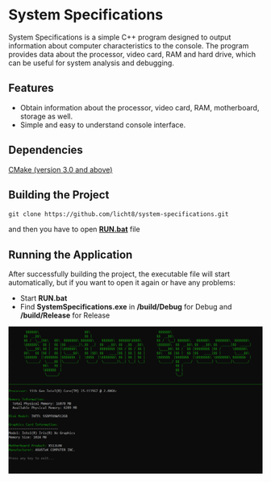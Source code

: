 # System Specifications

System Specifications is a simple C++ program designed to output information about computer characteristics to the console. The program provides data about the processor, video card, RAM and hard drive, which can be useful for system analysis and debugging.

## Features
* Obtain information about the processor, video card, RAM, motherboard, storage as well.
* Simple and easy to understand console interface.

## Dependencies
[CMake (version 3.0 and above)](https://cmake.org/download/)

## Building the Project
```
git clone https://github.com/licht8/system-specifications.git
```
and then you have to open [**RUN.bat**]() file

## Running the Application
After successfully building the project, the executable file will start automatically, but if you want to open it again or have any problems:

* Start **RUN.bat**
* Find **SystemSpecifications.exe** in **/build/Debug** for Debug and **/build/Release** for Release
  

![Image alt](https://github.com/licht8/system-specifications/blob/main/images/photo_2024-02-23_21-38-15.jpg)
